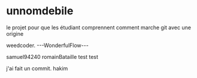 # unnomdebile
le projet pour que les étudiant comprennent comment marche git avec une origine

weedcoder.
---WonderfulFlow---

samuel94240
romainBataille
test test

j'ai fait un commit.
hakim
